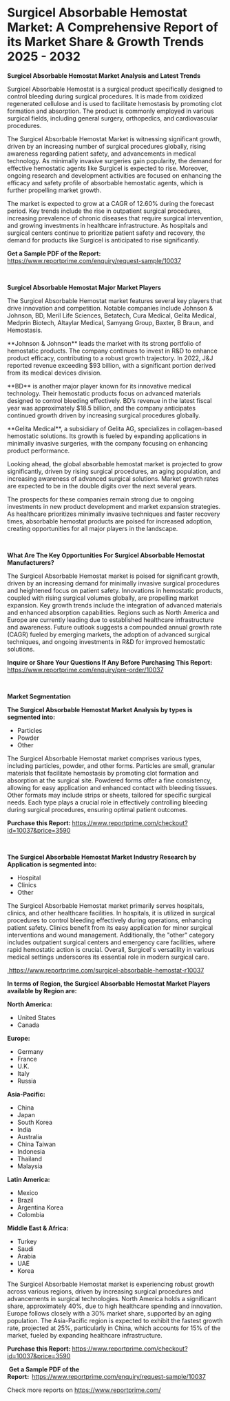 <p><h1>Surgicel Absorbable Hemostat Market: A Comprehensive Report of its Market Share & Growth Trends 2025 - 2032</h1></p><p><strong>Surgicel Absorbable Hemostat Market Analysis and Latest Trends</strong></p>
<p><p>Surgicel Absorbable Hemostat is a surgical product specifically designed to control bleeding during surgical procedures. It is made from oxidized regenerated cellulose and is used to facilitate hemostasis by promoting clot formation and absorption. The product is commonly employed in various surgical fields, including general surgery, orthopedics, and cardiovascular procedures.</p><p>The Surgicel Absorbable Hemostat Market is witnessing significant growth, driven by an increasing number of surgical procedures globally, rising awareness regarding patient safety, and advancements in medical technology. As minimally invasive surgeries gain popularity, the demand for effective hemostatic agents like Surgicel is expected to rise. Moreover, ongoing research and development activities are focused on enhancing the efficacy and safety profile of absorbable hemostatic agents, which is further propelling market growth.</p><p>The market is expected to grow at a CAGR of 12.60% during the forecast period. Key trends include the rise in outpatient surgical procedures, increasing prevalence of chronic diseases that require surgical intervention, and growing investments in healthcare infrastructure. As hospitals and surgical centers continue to prioritize patient safety and recovery, the demand for products like Surgicel is anticipated to rise significantly.</p></p>
<p><strong>Get a Sample PDF of the Report:&nbsp;</strong> <a href="https://www.reportprime.com/enquiry/request-sample/10037?utm_campaign=3180&utm_medium=2&utm_source=Github&utm_content=ia&utm_term=20032025&utm_id=surgicel-absorbable-hemostat">https://www.reportprime.com/enquiry/request-sample/10037</a></p>
<p>&nbsp;</p>
<p><strong>Surgicel Absorbable Hemostat Major Market Players</strong></p>
<p><p>The Surgicel Absorbable Hemostat market features several key players that drive innovation and competition. Notable companies include Johnson & Johnson, BD, Meril Life Sciences, Betatech, Cura Medical, Gelita Medical, Medprin Biotech, Altaylar Medical, Samyang Group, Baxter, B Braun, and Hemostasis.</p><p>**Johnson & Johnson** leads the market with its strong portfolio of hemostatic products. The company continues to invest in R&D to enhance product efficacy, contributing to a robust growth trajectory. In 2022, J&J reported revenue exceeding $93 billion, with a significant portion derived from its medical devices division.</p><p>**BD** is another major player known for its innovative medical technology. Their hemostatic products focus on advanced materials designed to control bleeding effectively. BD’s revenue in the latest fiscal year was approximately $18.5 billion, and the company anticipates continued growth driven by increasing surgical procedures globally.</p><p>**Gelita Medical**, a subsidiary of Gelita AG, specializes in collagen-based hemostatic solutions. Its growth is fueled by expanding applications in minimally invasive surgeries, with the company focusing on enhancing product performance.</p><p>Looking ahead, the global absorbable hemostat market is projected to grow significantly, driven by rising surgical procedures, an aging population, and increasing awareness of advanced surgical solutions. Market growth rates are expected to be in the double digits over the next several years.</p><p>The prospects for these companies remain strong due to ongoing investments in new product development and market expansion strategies. As healthcare prioritizes minimally invasive techniques and faster recovery times, absorbable hemostat products are poised for increased adoption, creating opportunities for all major players in the landscape.</p></p>
<p>&nbsp;</p>
<p><strong>What Are The Key Opportunities For Surgicel Absorbable Hemostat Manufacturers?</strong></p>
<p><p>The Surgicel Absorbable Hemostat market is poised for significant growth, driven by an increasing demand for minimally invasive surgical procedures and heightened focus on patient safety. Innovations in hemostatic products, coupled with rising surgical volumes globally, are propelling market expansion. Key growth trends include the integration of advanced materials and enhanced absorption capabilities. Regions such as North America and Europe are currently leading due to established healthcare infrastructure and awareness. Future outlook suggests a compounded annual growth rate (CAGR) fueled by emerging markets, the adoption of advanced surgical techniques, and ongoing investments in R&D for improved hemostatic solutions.</p></p>
<p><strong>Inquire or Share Your Questions If Any Before Purchasing This Report:</strong> <a href="https://www.reportprime.com/enquiry/pre-order/10037?utm_campaign=3180&utm_medium=2&utm_source=Github&utm_content=ia&utm_term=20032025&utm_id=surgicel-absorbable-hemostat">https://www.reportprime.com/enquiry/pre-order/10037</a></p>
<p>&nbsp;</p>
<p><strong>Market Segmentation</strong></p>
<p><strong>The Surgicel Absorbable Hemostat Market Analysis by types is segmented into:</strong></p>
<p><ul><li>Particles</li><li>Powder</li><li>Other</li></ul></p>
<p><p>The Surgicel Absorbable Hemostat market comprises various types, including particles, powder, and other forms. Particles are small, granular materials that facilitate hemostasis by promoting clot formation and absorption at the surgical site. Powdered forms offer a fine consistency, allowing for easy application and enhanced contact with bleeding tissues. Other formats may include strips or sheets, tailored for specific surgical needs. Each type plays a crucial role in effectively controlling bleeding during surgical procedures, ensuring optimal patient outcomes.</p></p>
<p><strong>Purchase this Report:&nbsp;</strong><a href="https://www.reportprime.com/checkout?id=10037&price=3590&utm_campaign=3180&utm_medium=2&utm_source=Github&utm_content=ia&utm_term=20032025&utm_id=surgicel-absorbable-hemostat">https://www.reportprime.com/checkout?id=10037&price=3590</a></p>
<p>&nbsp;</p>
<p><strong>The Surgicel Absorbable Hemostat Market Industry Research by Application is segmented into:</strong></p>
<p><ul><li>Hospital</li><li>Clinics</li><li>Other</li></ul></p>
<p><p>The Surgicel Absorbable Hemostat market primarily serves hospitals, clinics, and other healthcare facilities. In hospitals, it is utilized in surgical procedures to control bleeding effectively during operations, enhancing patient safety. Clinics benefit from its easy application for minor surgical interventions and wound management. Additionally, the "other" category includes outpatient surgical centers and emergency care facilities, where rapid hemostatic action is crucial. Overall, Surgicel's versatility in various medical settings underscores its essential role in modern surgical care.</p></p>
<p><a href="https://www.reportprime.com/surgicel-absorbable-hemostat-r10037?utm_campaign=3180&utm_medium=2&utm_source=Github&utm_content=ia&utm_term=20032025&utm_id=surgicel-absorbable-hemostat">&nbsp;https://www.reportprime.com/surgicel-absorbable-hemostat-r10037</a></p>
<p><strong>In terms of Region, the Surgicel Absorbable Hemostat Market Players available by Region are:</strong></p>
<p>
    <p> <strong> North America: </strong>
        <ul>
            <li>United States</li>
            <li>Canada</li>
        </ul>
        </p> 
    <p> <strong> Europe: </strong>
        <ul>
            <li>Germany</li>
            <li>France</li>
            <li>U.K.</li>
            <li>Italy</li>
            <li>Russia</li>
        </ul>
        </p> 
    <p> <strong> Asia-Pacific: </strong>
        <ul>
            <li>China</li>
            <li>Japan</li>
            <li>South Korea</li>
            <li>India</li>
            <li>Australia</li>
            <li>China Taiwan</li>
            <li>Indonesia</li>
            <li>Thailand</li>
            <li>Malaysia</li>
        </ul>
        </p> 
    <p> <strong> Latin America: </strong>
        <ul>
            <li>Mexico</li>
            <li>Brazil</li>
            <li>Argentina Korea</li>
            <li>Colombia</li>
        </ul>
        </p> 
    <p> <strong> Middle East & Africa: </strong>
        <ul>
            <li>Turkey</li>
            <li>Saudi</li>
            <li>Arabia</li>
            <li>UAE</li>
            <li>Korea</li>
        </ul>
    </p>
    </p>
<p><p>The Surgicel Absorbable Hemostat market is experiencing robust growth across various regions, driven by increasing surgical procedures and advancements in surgical technologies. North America holds a significant share, approximately 40%, due to high healthcare spending and innovation. Europe follows closely with a 30% market share, supported by an aging population. The Asia-Pacific region is expected to exhibit the fastest growth rate, projected at 25%, particularly in China, which accounts for 15% of the market, fueled by expanding healthcare infrastructure.</p></p>
<p><strong>Purchase this Report: </strong><a href="https://www.reportprime.com/checkout?id=10037&price=3590&utm_campaign=3180&utm_medium=2&utm_source=Github&utm_content=ia&utm_term=20032025&utm_id=surgicel-absorbable-hemostat">https://www.reportprime.com/checkout?id=10037&price=3590</a></p>
<p>&nbsp;<strong>Get a Sample PDF of the Report:&nbsp;&nbsp;</strong><a href="https://www.reportprime.com/enquiry/request-sample/10037?utm_campaign=3180&utm_medium=2&utm_source=Github&utm_content=ia&utm_term=20032025&utm_id=surgicel-absorbable-hemostat">https://www.reportprime.com/enquiry/request-sample/10037</a></p>
<p><strong></strong></p>
<p>Check more reports on <a href="https://www.reportprime.com/?utm_campaign=3180&utm_medium=2&utm_source=Github&utm_content=ia&utm_term=20032025&utm_id=surgicel-absorbable-hemostat">https://www.reportprime.com/</a></p>